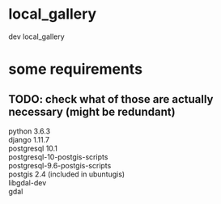 # local_gallery
dev local_gallery

# some requirements
## TODO: check what of those are actually necessary (might be redundant)
python 3.6.3  
django 1.11.7  
postgresql 10.1  
postgresql-10-postgis-scripts  
postgresql-9.6-postgis-scripts  
postgis 2.4 (included in ubuntugis)  
libgdal-dev  
gdal  